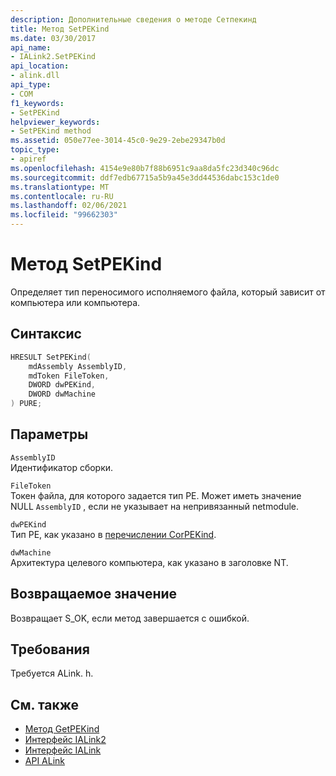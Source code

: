 ```yaml
---
description: Дополнительные сведения о методе Сетпекинд
title: Метод SetPEKind
ms.date: 03/30/2017
api_name:
- IALink2.SetPEKind
api_location:
- alink.dll
api_type:
- COM
f1_keywords:
- SetPEKind
helpviewer_keywords:
- SetPEKind method
ms.assetid: 050e77ee-3014-45c0-9e29-2ebe29347b0d
topic_type:
- apiref
ms.openlocfilehash: 4154e9e80b7f88b6951c9aa8da5fc23d340c96dc
ms.sourcegitcommit: ddf7edb67715a5b9a45e3dd44536dabc153c1de0
ms.translationtype: MT
ms.contentlocale: ru-RU
ms.lasthandoff: 02/06/2021
ms.locfileid: "99662303"
---
```

# <a name="setpekind-method"></a>Метод SetPEKind

Определяет тип переносимого исполняемого файла, который зависит от компьютера или компьютера.  
  
## <a name="syntax"></a>Синтаксис  
  
```cpp  
HRESULT SetPEKind(  
    mdAssembly AssemblyID,  
    mdToken FileToken,  
    DWORD dwPEKind,  
    DWORD dwMachine  
) PURE;
```  
  
## <a name="parameters"></a>Параметры  

 `AssemblyID`  
 Идентификатор сборки.  
  
 `FileToken`  
 Токен файла, для которого задается тип PE. Может иметь значение NULL `AssemblyID` , если не указывает на непривязанный netmodule.  
  
 `dwPEKind`  
 Тип PE, как указано в [перечислении CorPEKind](../metadata/corpekind-enumeration.md).  
  
 `dwMachine`  
 Архитектура целевого компьютера, как указано в заголовке NT.  
  
## <a name="return-value"></a>Возвращаемое значение  

 Возвращает S_OK, если метод завершается с ошибкой.  
  
## <a name="requirements"></a>Требования  

 Требуется ALink. h.  
  
## <a name="see-also"></a>См. также

- [Метод GetPEKind](../metadata/imetadataimport2-getpekind-method.md)
- [Интерфейс IALink2](ialink2-interface.md)
- [Интерфейс IALink](ialink-interface.md)
- [API ALink](index.md)
